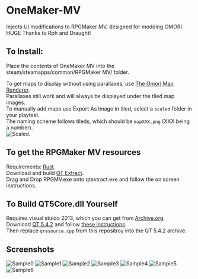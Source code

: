 # OneMaker-MV
Injects UI modifications to RPGMaker MV, designed for modding OMORI.  
HUGE Thanks to Rph and Draught!  

## To Install:
Place the contents of OneMaker MV into the steam/steamapps/common/RPGMaker MV/ folder.   

To get maps to display without using parallaxes, use [The Omori Map Renderer](https://github.com/rphsoftware/omori-map-preview-renderer/actions/runs/13727034987/artifacts/2712892480).  
Parallaxes still work and will always be displayed under the tiled map images.  
To manually add maps use Export As Image in tiled, select a `scaled` folder in your playtest.  
The naming scheme follows tileds, which should be `mapXXX.png` (XXX being a number).  
![Scaled](https://github.com/user-attachments/assets/731ac594-87df-4c00-a506-e5daa35798b0).  

## To get the RPGMaker MV resources
Requirements: [Rust](https://www.rust-lang.org/tools/install).  
Download and build [QT Extract](https://github.com/axstin/qtextract).  
Drag and Drop RPGMV.exe onto qtextract.exe and follow the on screen instructions.  

## To Build QT5Core.dll Yourself
Requires visual stuido 2013, which you can get from [Archive.org](https://archive.org/details/en_visual_studio_community_2013_with_update_5_x86_dvd_6816332).  
Download [QT 5.4.2](https://download.qt.io/new_archive/qt/5.4/5.4.2/single/qt-everywhere-opensource-src-5.4.2.zip) and follow [these instructions](https://doc.qt.io/archives/qt-5.5/windows-building.html).  
Then replace `qresource.cpp` from this repositroy into the QT 5.4.2 archive.  

## Screenshots
![Sample0](https://github.com/user-attachments/assets/7c7dba64-c0d4-4d68-a542-06da93b634b8)
![Sample1](https://github.com/user-attachments/assets/7ba5a5e9-7627-4bec-9dbe-29b17d81e213)
![Sample2](https://github.com/user-attachments/assets/3192ebaa-ef99-405a-b048-19d20714387f)
![Sample3](https://github.com/user-attachments/assets/981eda08-e2ea-4b02-9ffd-aeeb1f88c80f)
![Sample4](https://github.com/user-attachments/assets/9db921e9-ba18-47b8-8620-fce1f37f6f7a)
![Sample5](https://github.com/user-attachments/assets/0b880a3c-31f4-48ec-ae0d-3a9a8f536725)
![Sample6](https://github.com/user-attachments/assets/10bcce6e-6457-451d-8435-cf608169eee2)
